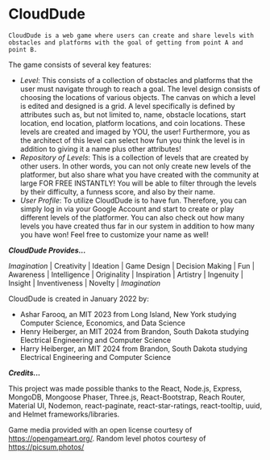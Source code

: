 # **CloudDude**

`CloudDude is a web game where users can create and share levels with obstacles and platforms with the goal of getting from point A and point B.`

The game consists of several key features:

- _Level_: This consists of a collection of obstacles and platforms that the user must navigate through to reach a goal. The level design consists of choosing the locations of various objects. The canvas on which a level is edited and designed is a grid. A level specifically is defined by attributes such as, but not limited to, name, obstacle locations, start location, end location, platform locations, and coin locations. These levels are created and imaged by YOU, the user! Furthermore, you as the architect of this level can select how fun you think the level is in addition to giving it a name plus other attributes!
- _Repository of Levels_: This is a collection of levels that are created by other users. In other words, you can not only create new levels of the platformer, but also share what you have created with the community at large FOR FREE INSTANTLY! You will be able to filter through the levels by their difficulty, a funness score, and also by their name.
- _User Profile_: To utilize CloudDude is to have fun. Therefore, you can simply log in via your Google Account and start to create or play different levels of the platformer. You can also check out how many levels you have created thus far in our system in addition to how many you have won! Feel free to customize your name as well!

**_CloudDude Provides..._**

_Imagination_ | Creativity | Ideation | Game Design | Decision Making | Fun | Awareness | Intelligence | Originality | Inspiration | Artistry | Ingenuity | Insight | Inventiveness | Novelty | _Imagination_

CloudDude is created in January 2022 by:

- Ashar Farooq, an MIT 2023 from Long Island, New York studying Computer Science, Economics, and Data Science
- Henry Heiberger, an MIT 2024 from Brandon, South Dakota studying Electrical Engineering and Computer Science
- Harry Heiberger, an MIT 2024 from Brandon, South Dakota studying Electrical Engineering and Computer Science

**_Credits..._**

This project was made possible thanks to the React, Node.js, Express, MongoDB, Mongoose Phaser, Three.js, React-Bootstrap, Reach Router, Material UI, Nodemon, react-paginate, react-star-ratings, react-tooltip, uuid, and Helmet frameworks/libraries.

Game media provided with an open license courtesy of https://opengameart.org/. Random level photos courtesy of https://picsum.photos/
